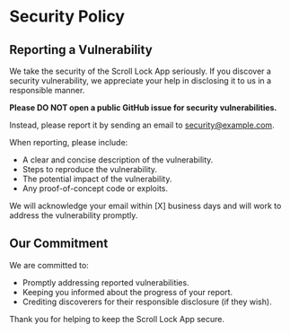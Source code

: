 # Security Policy

## Reporting a Vulnerability

We take the security of the Scroll Lock App seriously. If you discover a security vulnerability, we appreciate your help in disclosing it to us in a responsible manner.

**Please DO NOT open a public GitHub issue for security vulnerabilities.**

Instead, please report it by sending an email to security@example.com.

When reporting, please include:

*   A clear and concise description of the vulnerability.
*   Steps to reproduce the vulnerability.
*   The potential impact of the vulnerability.
*   Any proof-of-concept code or exploits.

We will acknowledge your email within [X] business days and will work to address the vulnerability promptly.

## Our Commitment

We are committed to:

*   Promptly addressing reported vulnerabilities.
*   Keeping you informed about the progress of your report.
*   Crediting discoverers for their responsible disclosure (if they wish).

Thank you for helping to keep the Scroll Lock App secure.
